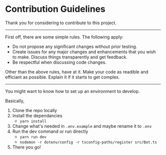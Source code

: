 # Contribution Guidelines

Thank you for considering to contribute to this project.

---

First off, there are some simple rules. The following apply:

- Do not propose any significant changes without prior testing.
- Create issues for any major changes and enhancements that you wish to make. Discuss things transparently and get
  feedback.
- Be respectful when discussing code changes.

Other than the above rules, have at it. Make your code as readible and efficiant as possible. Explain it if it starts to
get complex.

---

You might want to know how to set up an environment to develop.

Basically,

1. Clone the repo locally
2. Install the dependancies
    - `yarn install`
3. Change what's needed in `.env.example` and maybe rename it to `.env`
4. Run the dev command or run directly
    - `yarn run dev`
    - `nodemon -r dotenv/config -r tsconfig-paths/register src/Bot.ts`
5. There you go!
